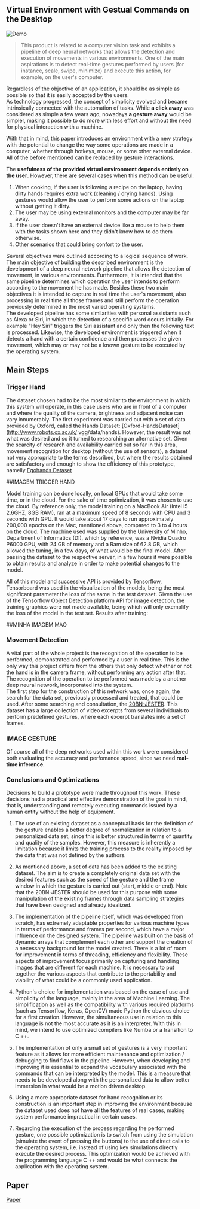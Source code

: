 ## Virtual Environment with Gestual Commands on the Desktop
![Demo](https://github.com/GuilhermeViveiros/LEI/tree/master/images/demo.gif)


> This product is related to a computer vision task and exhibits a pipeline of deep neural networks that allows the detection and execution of movements in various environments. One of the main aspirations is to detect real-time gestures performed by users (for instance, scale, swipe, minimize) and execute this action, for example, on the user's computer.

Regardless of the objective of an application, it should be as simple as possible so that it is easily accepted by the users.\
As technology progressed, the concept of simplicity evolved and became intrinsically connected with the automation of tasks. While **a click away** was considered as simple a few years ago, nowadays **a gesture away** would be simpler, making it possible to do more with less effort and without the need for physical interaction with a machine.
 
With that in mind, this paper introduces an environment with a new strategy with the potential to change the way some operations are made in a computer, whether through hotkeys, mouse, or some other external device. All of the before mentioned can be replaced by gesture interactions.

The **usefulness of the provided virtual environment depends entirely on the user**. However, there are several cases when this method can be useful:
    
 1. When cooking, if the user is following a recipe on the laptop, having dirty hands requires extra work (cleaning / drying hands). Using gestures would allow the user to perform some actions on the laptop without getting it dirty.
 2. The user may be using external monitors and the computer may be far away.
 3. If the user doesn't have an external device like a mouse to help them with the tasks shown here and they didn't know how to do them otherwise.
 4. Other scenarios that could bring confort to the user.


Several objectives were outlined according to a logical sequence of work.\
The main objective of building the described environment is the development of a deep neural network pipeline that allows the detection of movement, in various environments. Furthermore, it is intended that the same pipeline determines which operation the user intends to perform according to the movement he has made. Besides these two main objectives it is intended to capture in real time the user's movement, also processing in real time all those frames and still perform the operation previously determined in the most varied operating systems.\
The developed pipeline has some similarities with personal assistants such as Alexa or Siri, in which the detection of a specific word occurs initially. For example "Hey Siri" triggers the Siri assistant and only then the following text is processed. Likewise, the developed environment is triggered when it detects a hand with a certain confidence and then processes the given movement, which may or may not be a known gesture to be executed by the operating system.


## Main Steps

### Trigger Hand

The dataset chosen had to be the most similar to the environment in which this system will operate, in this case users who are in front of a computer and where the quality of the camera, brightness and adjacent noise can vary innumerably.
The first experiment was carried out with a set of data provided by Oxford, called the Hands Dataset: [Oxford-HandsDataset](http://www.robots.ox.ac.uk/ vgg/data/hands). However, the result was not what was desired and so it turned to researching an alternative set. Given the scarcity of research and availability carried out so far in this area, movement recognition for desktop (without the use of sensors), a dataset not very appropriate to the terms described, but where the results obtained are satisfactory and enough to show the efficiency of this prototype, namelly [Egohands Dataset](http://vision.soic.indiana.edu/projects/egohands)

##IMAGEM TRIGGER HAND


Model training can be done locally, on local GPUs that would take some time, or in the cloud. For the sake of time optimization, it was chosen to use the cloud. By reference only, the model training on a MacBook Air (Intel i5 2.6GHZ, 8GB RAM), ran at a maximum speed of 8 seconds with CPU and 3 seconds with GPU. It would take about 17 days to run approximately 200,000 epochs on the Mac, mentioned above, compared to 3 to 4 hours on the cloud. 
The machine used was supplied by the University of Minho, Department of Informatics (DI), which by reference, was a Nvidia Quadro P6000 GPU, with 24 GB of memory and a Ram size of 62.8 GB, which allowed the tuning, in a few days, of what would be the final model.
After passing the dataset to the respective server, in a few hours it were possible to obtain results and analyze in order to make potential changes to the model.
   
All of this model and successive API is provided by Tensorflow, Tensorboard was used in the visualization of the models, being the most significant parameter the loss of the same in the test dataset. Given the use of the Tensorflow Object Detection platform API for image detection, the training graphics were not made available, being which will only exemplify the loss of the model in the test set.
Results after training:

##MINHA IMAGEM MAO


### Movement Detection

A vital part of the whole project is the recognition of the operation to be performed, demonstrated and performed by a user in real time. This is the only way this project differs from the others that only detect whether or not the hand is in the camera frame, without performing any action after that.\
The recognition of the operation to be performed was made by a another deep neural network, incorporated into the system.\
The first step for the construction of this network was, once again, the search for the data set, previously processed and treated, that could be used. After some searching and consultation, the [20BN-JESTER](https://20bn.com/datasets/jester).
This dataset has a large collection of video excerpts from several individuals to perform predefined gestures, where each excerpt translates into a set of frames.

### IMAGE GESTURE

Of course all of the deep networks used within this work were considered both evaluating the accuracy and perfomance speed, since we need **real-time inference**.


### Conclusions and Optimizations

Decisions to build a prototype were made throughout this work. These decisions had a practical and effective demonstration of the goal in mind, that is, understanding and remotely executing commands issued by a human entity without the help of equipment.

1. The use of an existing dataset as a conceptual basis for the definition of the gesture enables a better degree of normalization in relation to a personalized data set, since this is better structured in terms of quantity and quality of the samples. However, this measure is inherently a limitation because it limits the training process to the reality imposed by the data that was not defined by the authors.

2. As mentioned above, a set of data has been added to the existing dataset. The aim is to create a completely original data set with the desired features such as the speed of the gesture and the frame window in which the gesture is carried out (start, middle or end). Note that the 20BN-JESTER should be used for this purpose with some manipulation of the existing frames through data sampling strategies that have been designed and already idealized.
 
3. The implementation of the pipeline itself, which was developed from scratch, has extremely adaptable properties for various machine types in terms of performance and frames per second, which have a major influence on the designed system. The pipeline was built on the basis of dynamic arrays that complement each other and support the creation of a necessary background for the model created. There is a lot of room for improvement in terms of threading, efficiency and flexibility. These aspects of improvement focus primarily on capturing and handling images that are different for each machine. It is necessary to put together the various aspects that contribute to the portability and viability of what could be a commonly used application.

4. Python's choice for implementation was based on the ease of use and simplicity of the language, mainly in the area of Machine Learning. The simplification as well as the compatibility with various required platforms (such as Tensorflow, Keras, OpenCV) made Python the obvious choice for a first creation. However, the simultaneous use in relation to this language is not the most accurate as it is an interpreter. With this in mind, we intend to use optimized compilers like Numba or a transition to C ++.

5. The implementation of only a small set of gestures is a very important feature as it allows for more efficient maintenance and optimization / debugging to find flaws in the pipeline. However, when developing and improving it is essential to expand the vocabulary associated with the commands that can be interpreted by the model. This is a measure that needs to be developed along with the personalized data to allow better immersion in what would be a motion driven desktop.

6. Using a more appropriate dataset for hand recognition or its construction is an important step in improving the environment because the dataset used does not have all the features of real cases, making system performance impractical in certain cases.

7. Regarding the execution of the process regarding the performed gesture, one possible optimization is to switch from using the simulation (simulate the event of pressing the buttons) to the use of direct calls to the operating system, i.e. instead of using key simulations directly execute the desired process. This optimization would be achieved with the programming language C ++ and would be what connects the application with the operating system.


## Paper
[Paper](https://github.com/GuilhermeViveiros/LEI/blob/master/publishedVersion.pdf)

